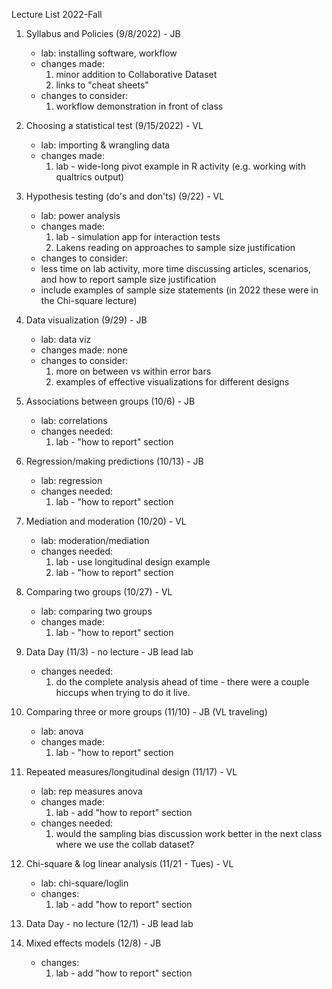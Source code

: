Lecture List 2022-Fall

1. Syllabus and Policies (9/8/2022) - JB  
    - lab: installing software, workflow  
    - changes made:  
        1. minor addition to Collaborative Dataset  
        2. links to "cheat sheets"  
    - changes to consider:  
        1. workflow demonstration in front of class  
2. Choosing a statistical test (9/15/2022) - VL  
    - lab: importing & wrangling data  
    - changes made:  
        1. lab - wide-long pivot example in R activity (e.g. working with qualtrics output)  
3. Hypothesis testing (do's and don'ts) (9/22) - VL  
    - lab: power analysis  
    - changes made:  
        1. lab - simulation app for interaction tests  
        2. Lakens reading on approaches to sample size justification  
    - changes to consider:  
    - less time on lab activity, more time discussing articles, scenarios, and how to report sample size justification  
    - include examples of sample size statements (in 2022 these were in the Chi-square lecture)
    
4. Data visualization (9/29) -   JB
    - lab: data viz  
    - changes made: none  
    - changes to consider:
        1. more on between vs within error bars  
        2. examples of effective visualizations for different designs  
5. Associations between groups (10/6) - JB  
    - lab: correlations  
    - changes needed:  
        1. lab - "how to report" section  
6. Regression/making predictions (10/13) - JB  
    - lab: regression  
    - changes needed:  
        1. lab - "how to report" section  
7. Mediation and moderation (10/20) - VL  
    - lab: moderation/mediation  
    - changes needed:  
        1. lab - use longitudinal design example  
        2. lab - "how to report" section  
8. Comparing two groups (10/27) - VL 
    - lab: comparing two groups
    - changes made:  
        1. lab - "how to report" section  
9. Data Day (11/3) - no lecture - JB lead lab  
    - changes needed:  
        1. do the complete analysis ahead of time - there were a couple hiccups when trying to do it live.  
10. Comparing three or more groups (11/10) - JB (VL traveling)  
    - lab: anova  
    - changes made:  
        1. lab - "how to report" section  
11. Repeated measures/longitudinal design (11/17) - VL 
    - lab: rep measures anova  
    - changes made:  
        1. lab - add "how to report" section  
    - changes needed:
        1. would the sampling bias discussion work better in the next class where we use the collab dataset?  
12. Chi-square  & log linear analysis (11/21 - Tues) - VL 
    - lab: chi-square/loglin  
    - changes:  
        1. lab - add "how to report" section  
13. Data Day - no lecture (12/1) - JB lead lab 
14. Mixed effects models (12/8) - JB  
    - changes:  
        1. lab - add "how to report" section  
